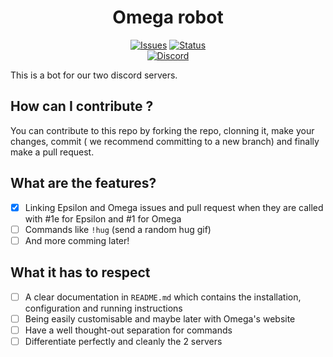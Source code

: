 <h1 align="center">Omega robot </h1>

<p align="center">
  <a href="https://github.com/Omega-Numworks/Omega-Robot/issues"><img alt="Issues" src="https://img.shields.io/github/issues/Omega-Numworks/Omega-robot?style=for-the-badge" /></a> <a href="https://github.com/Omega-Numworks/Omega-Robot"> <img alt ="Status" src="https://img.shields.io/badge/Status-Under%20developpement-yellow?style=for-the-badge"> </a>
  <br/>
  <a href="https://discord.gg/X2TWhh9"><img alt="Discord" src="https://img.shields.io/discord/663420259851567114?color=blue&labelColor=292929&label=chat%20-%20discord&logo=discord&style=for-the-badge" /></a>
</p>
This is a bot for our two discord servers.

## How can I contribute ?

You can contribute to this repo by forking the repo, clonning it, make your changes, commit ( we recommend committing to a new branch) and finally make a pull request.

##  What are the features?

- [x] Linking Epsilon and Omega issues and pull request when they are called with #1e for Epsilon and #1 for Omega
- [ ] Commands like `!hug` (send a random hug gif)
- [ ] And more comming later!

## What it has to respect 
- [ ] A clear documentation in `README.md` which contains the installation, configuration and running instructions
- [ ] Being easily customisable and maybe later with Omega's website
- [ ] Have a well thought-out separation for commands
- [ ] Differentiate perfectly and cleanly the 2 servers
